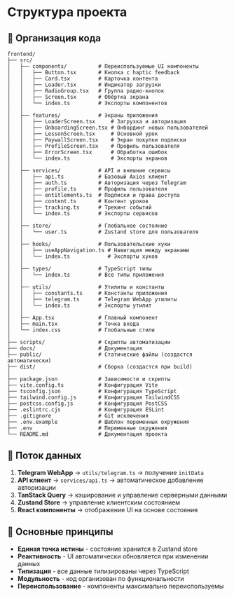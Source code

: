 # Структура проекта

## 📁 Организация кода

```
frontend/
├── src/
│   ├── components/          # Переиспользуемые UI компоненты
│   │   ├── Button.tsx       # Кнопка с haptic feedback
│   │   ├── Card.tsx         # Карточка контента
│   │   ├── Loader.tsx       # Индикатор загрузки
│   │   ├── RadioGroup.tsx   # Группа радио-кнопок
│   │   ├── Screen.tsx       # Обёртка экрана
│   │   └── index.ts         # Экспорты компонентов
│   │
│   ├── features/            # Экраны приложения
│   │   ├── LoaderScreen.tsx     # Загрузка и авторизация
│   │   ├── OnboardingScreen.tsx # Онбординг новых пользователей
│   │   ├── LessonScreen.tsx     # Основной урок
│   │   ├── PaywallScreen.tsx    # Экран покупки подписки
│   │   ├── ProfileScreen.tsx    # Профиль пользователя
│   │   ├── ErrorScreen.tsx      # Обработка ошибок
│   │   └── index.ts             # Экспорты экранов
│   │
│   ├── services/            # API и внешние сервисы
│   │   ├── api.ts           # Базовый Axios клиент
│   │   ├── auth.ts          # Авторизация через Telegram
│   │   ├── profile.ts       # Профиль пользователя
│   │   ├── entitlements.ts  # Подписки и права доступа
│   │   ├── content.ts       # Контент уроков
│   │   ├── tracking.ts      # Трекинг событий
│   │   └── index.ts         # Экспорты сервисов
│   │
│   ├── store/               # Глобальное состояние
│   │   └── user.ts          # Zustand store для пользователя
│   │
│   ├── hooks/               # Пользовательские хуки
│   │   ├── useAppNavigation.ts # Навигация между экранами
│   │   └── index.ts            # Экспорты хуков
│   │
│   ├── types/               # TypeScript типы
│   │   └── index.ts         # Все типы приложения
│   │
│   ├── utils/               # Утилиты и константы
│   │   ├── constants.ts     # Константы приложения
│   │   ├── telegram.ts      # Telegram WebApp утилиты
│   │   └── index.ts         # Экспорты утилит
│   │
│   ├── App.tsx              # Главный компонент
│   ├── main.tsx             # Точка входа
│   └── index.css            # Глобальные стили
│
├── scripts/                 # Скрипты автоматизации
├── docs/                    # Документация
├── public/                  # Статические файлы (создастся автоматически)
├── dist/                    # Сборка (создастся при build)
│
├── package.json             # Зависимости и скрипты
├── vite.config.ts           # Конфигурация Vite
├── tsconfig.json            # Конфигурация TypeScript
├── tailwind.config.js       # Конфигурация TailwindCSS
├── postcss.config.js        # Конфигурация PostCSS
├── .eslintrc.cjs            # Конфигурация ESLint
├── .gitignore               # Git исключения
├── .env.example             # Шаблон переменных окружения
├── .env                     # Переменные окружения
└── README.md                # Документация проекта
```

## 🔄 Поток данных

1. **Telegram WebApp** → `utils/telegram.ts` → получение `initData`
2. **API клиент** → `services/api.ts` → автоматическое добавление авторизации
3. **TanStack Query** → кэширование и управление серверными данными
4. **Zustand Store** → управление клиентским состоянием
5. **React компоненты** → отображение UI на основе состояния

## 🎯 Основные принципы

- **Единая точка истины** - состояние хранится в Zustand store
- **Реактивность** - UI автоматически обновляется при изменении данных
- **Типизация** - все данные типизированы через TypeScript
- **Модульность** - код организован по функциональности
- **Переиспользование** - компоненты максимально переиспользуемы
